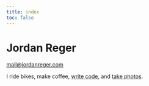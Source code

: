```yaml
---
title: index
toc: false
---
```


<style>#title-block-header{display:none}</style>

# Jordan Reger 
[mail@jordanreger.com](mailto:mail@jordanreger.com)

I ride bikes, make coffee, [write code](https://sr.ht/~jordanreger), and [take photos](https://unsplash.com/jordanreger).